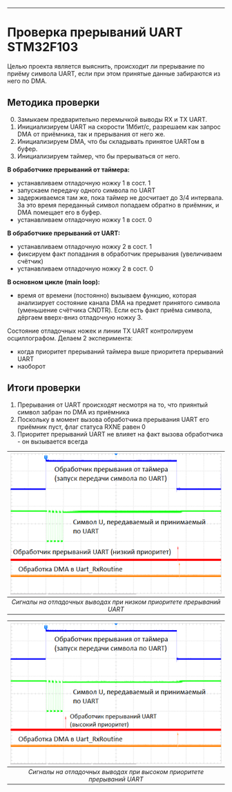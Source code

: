 
***
# Проверка прерываний UART STM32F103

Целью проекта является выяснить, происходит ли прерывание по приёму символа UART, если при этом принятые данные забираются из него по DMA.


## Методика проверки

0. Замыкаем предварительно перемычкой выводы RX и TX UART.
1. Инициализируем UART на скорости 1Мбит/с, разрешаем как запрос DMA от приёмника, так и прерывания от него же.
2. Инициализируем DMA, что бы складывать принятое UARTом в буфер.
3. Инициализируем таймер, что бы прерываться от него.

**В обработчике прерываний от таймера:**
- устанавливаем отладочную ножку 1 в сост. 1
- запускаем передачу одного символа по UART
- задерживаемся там же, пока таймер не досчитает до 3/4 интервала. За это время переданный символ попадаем обратно в приёмник, и DMA помещает его в буфер.
- устанавливаем отладочную ножку 1 в сост. 0

**В обработчике прерываний от UART:**
- устанавливаем отладочную ножку 2 в сост. 1
- фиксируем факт попадания в обработчик прерывания (увеличиваем счётчик)
- устанавливаем отладочную ножку 2 в сост. 0

**В основном цикле (main loop):**
- время от времени (постоянно) вызываем функцию, которая анализирует состояние канала DMA на предмет принятого символа (уменьшение счётчика CNDTR). Если есть факт приёма символа, дёргаем вверх-вниз отладочную ножку 3.

Состояние отладочных ножек и линии TX UART контролируем осциллографом.
Делаем 2 эксперимента:
- когда приоритет прерываний таймера выше приоритета прерываний UART
- наоборот

## Итоги проверки

1. Прерывания от UART происходят несмотря на то, что приянтый символ забран по DMA из приёмника
2. Поскольку в момент вызова обработчика прерывания UART его приёмник пуст, флаг статуса RXNE равен 0
3. Приоритет прерываний UART не влияет на факт вызова обработчика - он вызывается всегда

| ![Low UART interrupt priority](./pictures/USART_low_prior.png) |
|:--:| 
| *Сигналы на отладочных выводах при низком приоритете прерываний UART* |

| ![High UART interrupt priority](./pictures/USART_hi_prior.png) |
|:--:| 
|*Сигналы на отладочных выводах при высоком приоритете прерываний UART*|



